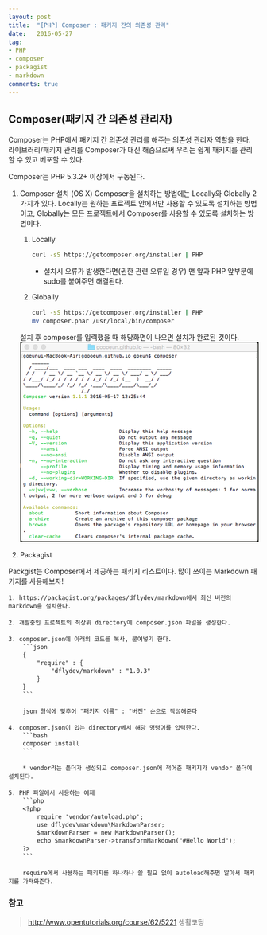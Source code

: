 ```yaml
---
layout: post
title:  "[PHP] Composer : 패키지 간의 의존성 관리"
date:   2016-05-27
tag:
- PHP
- composer
- packagist
- markdown
comments: true
---
```


## Composer(패키지 간 의존성 관리자)

Composer는 PHP에서 패키지 간 의존성 관리를 해주는 의존성 관리자 역할을 한다.
라이브러리/패키지 관리를 Composer가 대신 해줌으로써 우리는 쉽게 패키지를 관리할 수 있고 베포할 수 있다.

Composer는 PHP 5.3.2+ 이상에서 구동된다.

1. Composer 설치 (OS X)
Composer을 설치하는 방법에는 Locally와 Globally 2가지가 있다. 
Locally는 원하는 프로젝트 안에서만 사용할 수 있도록 설치하는 방법이고, 
Globally는 모든 프로젝트에서 Composer를 사용할 수 있도록 설치하는 방법이다.

	1. Locally
		```bash
		curl -sS https://getcomposer.org/installer | PHP
		```

		* 설치시 오류가 발생한다면(권한 관련 오류일 경우) 맨 앞과 PHP 앞부분에 sudo를 붙여주면 해결된다.

	2. Globally
		```bash
		curl -sS https://getcomposer.org/installer | PHP
		mv composer.phar /usr/local/bin/composer
		```

 	설치 후 composer를 입력했을 때 해당화면이 나오면 설치가 완료된 것이다.
 	![image](../assets/img/post_images/post_php_composer_1.png)

2. Packagist

 Packgist는 Composer에서 제공하는 패키지 리스트이다. 
 많이 쓰이는 Markdown 패키지를 사용해보자!

 	1. https://packagist.org/packages/dflydev/markdown에서 최신 버전의 markdown을 설치한다.

 	2. 개발중인 프로젝트의 최상위 directory에 composer.json 파일을 생성한다.

 	3. composer.json에 아래의 코드를 복사, 붙여넣기 한다.
 		```json
 		{
 			"require" : {
 				"dflydev/markdown" : "1.0.3"
 			}
 		}
 		```

 		json 형식에 맞추어 "패키지 이름" : "버전" 순으로 작성해준다

 	4. composer.json이 있는 directory에서 해당 명령어를 입력한다.
 		```bash
 		composer install
 		```

 		* vendor라는 폴더가 생성되고 composer.json에 적어준 패키지가 vendor 폴더에 설치된다.

 	5. PHP 파일에서 사용하는 예제
 		```php
 		<?php
 			require 'vendor/autoload.php';
 			use dflydev\markdown\MarkdownParser;
 			$markdownParser = new MarkdownParser();
 			echo $markdownParser->transformMarkdown("#Hello World");
 		?>
 		```

 		require에서 사용하는 패키지를 하나하나 쓸 필요 없이 autoload해주면 알아서 패키지를 가져와준다.


 ### 참고
 > http://www.opentutorials.org/course/62/5221 생활코딩

